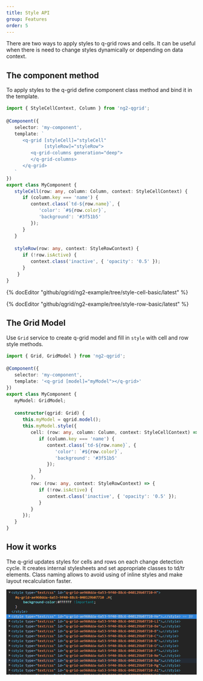 ```yaml
---
title: Style API
group: Features
order: 5
---
```


There are two ways to apply styles to q-grid rows and cells. It can be useful when there is need to change styles dynamically or depending on data context.

## The component method

To apply styles to the q-grid define component class method and bind it in the template.

```typescript
import { StyleCellContext, Column } from 'ng2-qgrid';

@Component({
   selector: 'my-component',
   template: `
      <q-grid [styleCell]="styleCell"
              [styleRow]="styleRow">
         <q-grid-columns generation="deep">
         </q-grid-columns>
      </q-grid>
   `
})
export class MyComponent {
   styleCell(row: any, column: Column, context: StyleCellContext) {
      if (column.key === 'name') {
         context.class(`td-${row.name}`, {
            'color': `#${row.color}`,
            'background': '#3f51b5'
         });
      }
   }

   styleRow(row: any, context: StyleRowContext) {
      if (!row.isActive) {
         context.class('inactive', { 'opacity': '0.5' });
      }
	}
}
```

{% docEditor "github/qgrid/ng2-example/tree/style-cell-basic/latest" %}

{% docEditor "github/qgrid/ng2-example/tree/style-row-basic/latest" %}

## The Grid Model

Use `Grid` service to create q-grid model and fill in `style` with cell and row style methods.

```typescript
import { Grid, GridModel } from 'ng2-qgrid';

@Component({
   selector: 'my-component',
   template: '<q-grid [model]="myModel"></q-grid>'
})
export class MyComponent {
   myModel: GridModel;

   constructor(qgrid: Grid) {
      this.myModel = qgrid.model();
      this.myModel.style({
         cell: (row: any, column: Column, context: StyleCellContext) => {
            if (column.key === 'name') {
               context.class(`td-${row.name}`, {
                  'color': `#${row.color}`,
                  'background': '#3f51b5'
               });
            }
         },
         row: (row: any, context: StyleRowContext) => {
            if (!row.isActive) {
               context.class('inactive', { 'opacity': '0.5' });
            }
         }
      });
   }
}
```

## How it works

The q-grid updates styles for cells and rows on each change detection cycle. It creates internal stylesheets and set appropriate classes to td/tr elements. Class naming allows to avoid using of inline styles and make layout recalculation faster.

<img src="assets/style-api-html.png" type="image/png" />